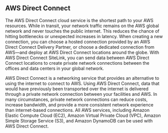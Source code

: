 ## AWS Direct Connect


The AWS Direct Connect cloud service is the shortest path to your AWS resources. While in transit, your network traffic remains on the AWS global network and never touches the public internet. This reduces the chance of hitting bottlenecks or unexpected increases in latency. When creating a new connection, you can choose a hosted connection provided by an AWS Direct Connect Delivery Partner, or choose a dedicated connection from AWS—and deploy at AWS Direct Connect locations around the globe. With AWS Direct Connect SiteLink, you can send data between AWS Direct Connect locations to create private network connections between the offices and data centers in your global network.

AWS Direct Connect is a networking service that provides an alternative to using the internet to connect to AWS. Using AWS Direct Connect, data that would have previously been transported over the internet is delivered through a private network connection between your facilities and AWS. In many circumstances, private network connections can reduce costs, increase bandwidth, and provide a more consistent network experience than internet-based connections. All AWS services, including Amazon Elastic Compute Cloud (EC2), Amazon Virtual Private Cloud (VPC), Amazon Simple Storage Service (S3), and Amazon DynamoDB can be used with AWS Direct Connect.


